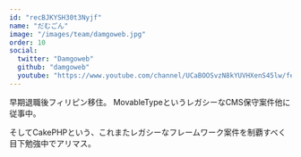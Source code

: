 ```yaml
---
id: "recBJKYSH30t3Nyjf"
name: "だむごん"
image: "/images/team/damgoweb.jpg"
order: 10
social:
  twitter: "Damgoweb"
  github: "damgoweb"
  youtube: "https://www.youtube.com/channel/UCaBOOSvzN8kYUVHXenS45lw/featured"
---
```


早期退職後フィリピン移住。
MovableTypeというレガシーなCMS保守案件他に従事中。

そしてCakePHPという、これまたレガシーなフレームワーク案件を制覇すべく目下勉強中でアリマス。
